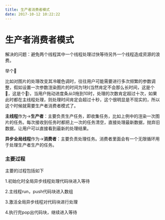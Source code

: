 ```yaml
---
title: 生产者消费者模式
date: 2017-10-12 10:22:22
---
```


# 生产者消费者模式

解决的问题：避免两个线程其中一个线程处理过快等待另外一个线程造成资源的浪费。

举个🌰

比如对图片的处理改变其冷暖色调时，往往用户可能需要进行多次频繁的参数调整，假如设置一次参数渲染图片的时间为1秒(当然肯定不会那么长时间，这是个🌰，这是个🌰)，当用户拖动进度条从0拖到10时，处理的次数肯定超过十次，如果此时都在主线程处理，则处理时间肯定会超过十秒，这个很明显是不现实的，所以这个时候就需要生产者消费者模式了。

**主线程**作为->**生产者**：主要负责生产任务，即收集任务，比如上例中的渲染一次图片的任务。每次接收到任务时都把上一次的任务清空，直接处理最新数据，抛弃旧数据，让用户可以直接看到最新的处理结果。

**异步全局线程**作为->**消费者**：主要负责处理任务。消费者里面会有一个无限循环用于处理生产者生产的任务。

### 主要过程

主要的过程包括如下

1.初始化时全局异步线程处理代码块进入等待

2.主线程run，push代码块进入数组

3.激活全局异步线程对代码块进行处理

4.执行完pop出代码块，继续进入等待
